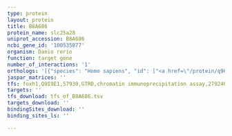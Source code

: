 ```yaml
---
type: protein
layout: protein
title: B8A686
protein_name: slc25a28
uniprot_accession: B8A686
ncbi_gene_id: '100535877'
organism: Danio rerio
function: target gene
number_of_interactions: '1'
orthologs: '[{"species": "Homo sapiens", "id": ["<a href=\"/protein/q96a46\">Q96A46</a>"]}, {"species": "Mus musculus", "id": ["<a href=\"/protein/q8r0z5\">Q8R0Z5</a>"]}, {"species": "Rattus norvegicus", "id": ["<a href=\"/protein/g3v865\">G3V865</a>"]}, {"species": "Drosophila melanogaster", "id": ["<a href=\"/protein/q9vay3\">Q9VAY3</a>"]}, {"species": "Caenorhabditis elegans", "id": ["<a href=\"/protein/q23125\">Q23125</a>"]}, {"species": "Saccharomyces cerevisiae", "id": ["<a href=\"/protein/p10566\">P10566</a>", "<a href=\"/protein/p23500\">P23500</a>"]}]'
jaspar_matrices: ''
tfs: foxh1,Q9I9E1,57930,GTRD,chromatin immunoprecipitation assay,27924024%5Buid%5D,No
targets: ''
tfs_download: tfs_of_B8A686.tsv
targets_download: ''
bindingSites_download: ''
binding_sites_ls: ''

---
```

